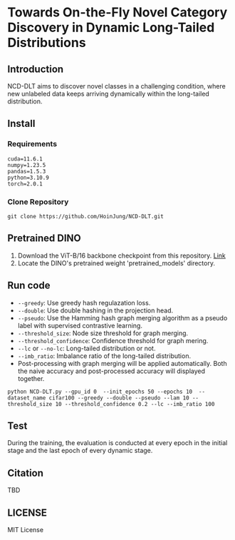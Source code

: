 # Towards On-the-Fly Novel Category Discovery in Dynamic Long-Tailed Distributions
## Introduction
NCD-DLT aims to discover novel classes in a challenging condition, where new unlabeled data keeps arriving dynamically within the long-tailed distribution.




## Install
### Requirements
  ```
cuda=11.6.1
numpy=1.23.5
pandas=1.5.3
python=3.10.9
torch=2.0.1
  ```
### Clone Repository
```
git clone https://github.com/HoinJung/NCD-DLT.git
```

## Pretrained DINO
1. Download the ViT-B/16 backbone checkpoint from this repository. [Link](https://github.com/facebookresearch/dino?tab=readme-ov-file) 
2. Locate the DINO's pretrained weight 'pretrained_models' directory.


## Run code
- ```--greedy```: Use greedy hash regulazation loss.
- ```--double```: Use double hashing in the projection head.
- ```--pseudo```: Use the Hamming hash graph merging algorithm as a pseudo label with supervised contrastive learning.
- ```--threshold_size```: Node size threshold for graph merging.
- ```--threshold_confidence```: Confidence threshold for graph mering.
- ```--lc``` or ```--no-lc```: Long-tailed distribution or not.
- ```--imb_ratio```: Imbalance ratio of the long-tailed distribution.
- Post-processing with graph merging will be applied automatically. Both the naive accuracy and post-processed accuracy will displayed together.

```
python NCD-DLT.py --gpu_id 0  --init_epochs 50 --epochs 10  --dataset_name cifar100 --greedy --double --pseudo --lam 10 --threshold_size 10 --threshold_confidence 0.2 --lc --imb_ratio 100
```


## Test
During the training, the evaluation is conducted at every epoch in the initial stage and the last epoch of every dynamic stage.

## Citation
TBD

## LICENSE
MIT License


